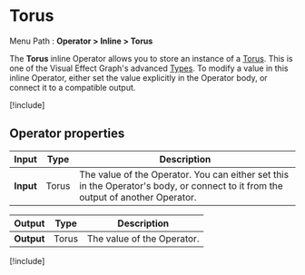 # Torus

Menu Path : **Operator > Inline > Torus**

The **Torus** inline Operator allows you to store an instance of a [Torus](Type-Torus.md). This is one of the Visual Effect Graph's advanced [Types](VisualEffectGraphTypeReference.md). To modify a value in this inline Operator, either set the value explicitly in the Operator body, or connect it to a compatible output.

[!include[](Snippets/Operator-InlineIntro.md)]


## Operator properties

| **Input** | **Type** | **Description**                                              |
| --------- | -------- | ------------------------------------------------------------ |
| **Input** | Torus   | The value of the Operator. You can either set this in the Operator's body, or connect to it from the output of another Operator. |

| **Output** | **Type** | **Description**            |
| ---------- | -------- | -------------------------- |
| **Output** | Torus   | The value of the Operator. |

[!include[](Snippets/Operator-InlineNotes.md)]
